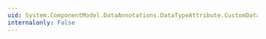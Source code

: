 ```yaml
---
uid: System.ComponentModel.DataAnnotations.DataTypeAttribute.CustomDataType
internalonly: False
---
```

